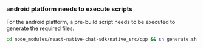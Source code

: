 ### android platform needs to execute scripts

For the android platform, a pre-build script needs to be executed to generate the required files.

```bash
cd node_modules/react-native-chat-sdk/native_src/cpp && sh generate.sh --type rn && cd ../../../..
```